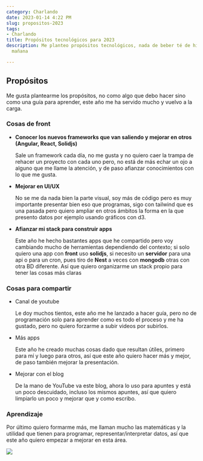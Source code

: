 ```yaml
---
category: Charlando
date: 2023-01-14 4:22 PM
slug: propositos-2023
tags:
- Charlando
title: Propósitos tecnológicos para 2023
description: Me planteo propósitos tecnológicos, nada de beber té de hierbas por la
  mañana

---
```

## Propósitos

Me gusta plantearme los propósitos, no como algo que debo hacer sino como una guía para aprender, este año me ha servido mucho y vuelvo a la carga.

### Cosas de front

* **Conocer los nuevos frameworks que van saliendo y mejorar en otros (Angular, React, Solidjs)**

  Sale un framework cada día, no me gusta y no quiero caer la trampa de rehacer un proyecto con cada uno pero, no está de más echar un ojo a alguno que me llame la atención, y de paso afianzar conocimientos con lo que me gusta.
* **Mejorar en UI/UX**

  No se me da nada bien la parte visual, soy más de código pero es muy importante presentar bien eso que programas, sigo con tailwind que es una pasada pero quiero ampliar en otros ámbitos la forma en la que presento datos por ejemplo usando gráficos con d3.
* **Afianzar mi stack para construir apps**

  Este año he hecho bastantes apps que he compartido pero voy cambiando mucho de herramientas dependiendo del contexto; si solo quiero una app con **front** uso **solidjs**, si necesito un **servidor** para una api o para un cron, pues tiro de **Nest** a veces con **mongodb** otras con otra BD diferente. Así que quiero organizarme un stack propio para tener las cosas más claras

### Cosas para compartir

* Canal de youtube

  Le doy muchos tientos, este año me he lanzado a hacer guía, pero no de programación solo para aprender como es todo el proceso y me ha gustado, pero no quiero forzarme a subir videos por subirlos.
* Más apps

  Este año he creado muchas cosas dado que resultan útiles, primero para mí y luego para otros, así que este año quiero hacer más y mejor, de paso también mejorar la presentación.
* Mejorar con el blog

  De la mano de YouTube va este blog, ahora lo uso para apuntes y está un poco descuidado, incluso los mismos apuntes, así que quiero limpiarlo un poco y mejorar que y como escribo.

### Aprendizaje

Por último quiero formarme más, me llaman mucho las matemáticas y la utilidad que tienen para programar, representar/interpretar datos, así que este año quiero empezar a mejorar en esta área.

![](/images/mirmg-win64-shipping_txxqohnmn5.png)